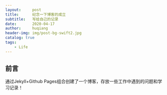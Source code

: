 ```yaml
---
layout:     post
title:      纪念一下博客的成立
subtitle:   写给自己的记录
date:       2020-04-17
author:     huqiang
header-img: img/post-bg-swift2.jpg
catalog: true
tags:
    - Life
---
```


## 前言

通过Jekyll+Github Pages组合创建了一个博客，存放一些工作中遇到的问题和学习记录！
